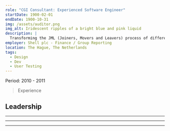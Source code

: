 ```yaml
---
role: "CGI Consultant: Experienced Software Engineer"
startDate: 1900-02-01
endDate: 1900-10-31
img: /assets/auditor.png
img_alt: Iridescent ripples of a bright blue and pink liquid
description: |
  Transforming the JML (Joiners, Movers and Leavers) process of different enterprise financial systems (SAP and in-house made software). Improving the traceability, auditability, and reporting to ensure compliance with security and SOX.
employer: Shell plc - Finance / Group Reporting
location: The Hague, The Netherlands
tags:
  - Design
  - Dev
  - User Testing
---
```


Period: 2010 - 2011

> Experience

**Leadership**
- 
** **

** **

** **